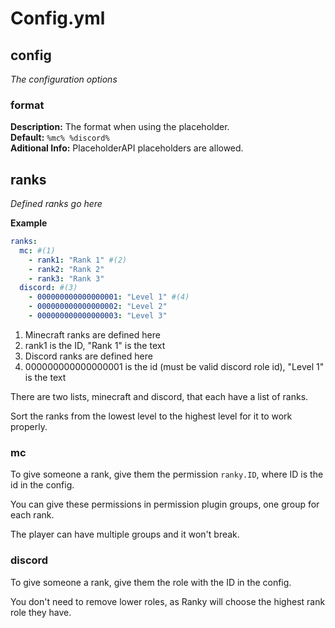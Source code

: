 # Config.yml

## config
*The configuration options*

### format

**Description:** The format when using the placeholder.  
**Default:** `%mc% %discord%`  
**Aditional Info:** PlaceholderAPI placeholders are allowed.

## ranks
*Defined ranks go here*

__Example__
``` yaml title="config.yml"
ranks:
  mc: #(1)
    - rank1: "Rank 1" #(2)
    - rank2: "Rank 2"
    - rank3: "Rank 3"
  discord: #(3)
    - 000000000000000001: "Level 1" #(4)
    - 000000000000000002: "Level 2"
    - 000000000000000003: "Level 3"
```

1.  Minecraft ranks are defined here
2.  rank1 is the ID, "Rank 1" is the text 
3.  Discord ranks are defined here
4.  000000000000000001 is the id (must be valid discord role id), "Level 1" is the text

There are two lists, minecraft and discord, that each have a list of ranks.

Sort the ranks from the lowest level to the highest level for it to work properly. 

### mc

To give someone a rank, give them the permission `ranky.ID`, where ID is the id in the config.

You can give these permissions in permission plugin groups, one group for each rank.

The player can have multiple groups and it won't break.

### discord

To give someone a rank, give them the role with the ID in the config.

You don't need to remove lower roles, as Ranky will choose the highest rank role they have.
